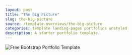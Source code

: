 ```yaml
---
layout: post
title: "The Big Picture"
slug: the-big-picture
source: /template-overviews/the-big-picture
categories: template landing-pages portfolios unstyled
description: A starter portfolio template.
---
```


<img src="/assets/img/templates/the-big-picture.jpg" class="img-responsive" alt="Free Bootstrap Portfolio Template">